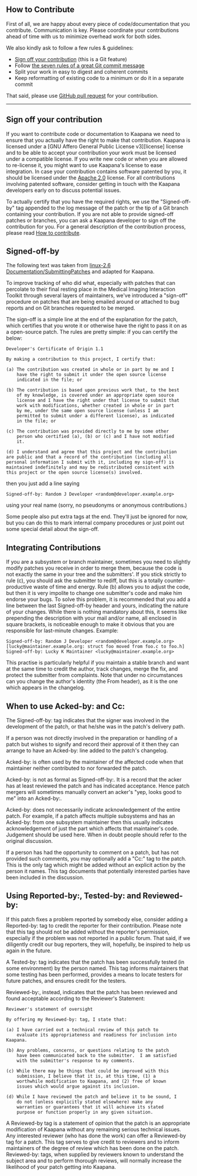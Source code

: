 ## How to Contribute

First of all, we are happy about every piece of code/documentation that you contribute. Communication is key. Please coordinate your contributions ahead of time with us to minimize overhead work for both sides.

We also kindly ask to follow a few rules & guidelines:

* [Sign off your contribution](#sign-off-your-contribution) (this is a Git feature)
* Follow [the seven rules of a great Git commit message](https://chris.beams.io/posts/git-commit/)
* Split your work in easy to digest and coherent commits
* Keep reformatting of existing code to a minimum or do it in a separate commit

That said, please use [GitHub pull request](https://github.com/kaapana/kaapana/compare) for your contribution.


---
## Sign off your contribution
If you want to contribute code or documentation to Kaapana we need to ensure that you actually have the right to make that contribution. Kaapana is licensed under a [GNU Affero General Public License v3][license] license and to be able to accept your contribution your work must be licensed under a compatible license. If you write new code or when you are allowed to re-license it, you might want to use Kaapana's license to ease integration. In case your contribution contains software patented by you, it should be licensed under the [Apache 2.0](https://www.apache.org/licenses/LICENSE-2.0.txt) license. For all contributions involving patented software, consider getting in touch with the Kaapana developers early on to discuss potential issues.

To actually certify that you have the required rights, we use the "Signed-off-by" tag appended to the log message of the patch or the tip of a Git branch containing your contribution. If you are not able to provide signed-off patches or branches, you can ask a Kaapana developer to sign off the contribution for you. For a general description of the contribution process, please read [How to contribute](#how-to-contribute). 

## Signed-off-by

The following text was taken from [linux-2.6 Documentation/SubmittingPatches](https://git.kernel.org/pub/scm/linux/kernel/git/torvalds/linux.git/tree/Documentation/SubmittingPatches?id=4e8a2372f9255a1464ef488ed925455f53fbdaa1) and adapted for Kaapana.

To improve tracking of who did what, especially with patches that can percolate to their final resting place in the Medical Imaging Interaction Toolkit through several layers of maintainers, we've introduced a "sign-off" procedure on patches that are being emailed around or attached to bug reports and on Git branches requested to be merged.

The sign-off is a simple line at the end of the explanation for the patch, which certifies that you wrote it or otherwise have the right to pass it on as a open-source patch. The rules are pretty simple: if you can certify the below: 



    Developer's Certificate of Origin 1.1

    By making a contribution to this project, I certify that:

    (a) The contribution was created in whole or in part by me and I
        have the right to submit it under the open source license
        indicated in the file; or

    (b) The contribution is based upon previous work that, to the best
        of my knowledge, is covered under an appropriate open source
        license and I have the right under that license to submit that
        work with modifications, whether created in whole or in part
        by me, under the same open source license (unless I am
        permitted to submit under a different license), as indicated
        in the file; or

    (c) The contribution was provided directly to me by some other
        person who certified (a), (b) or (c) and I have not modified
        it.

    (d) I understand and agree that this project and the contribution
	are public and that a record of the contribution (including all
	personal information I submit with it, including my sign-off) is
	maintained indefinitely and may be redistributed consistent with
	this project or the open source license(s) involved.

then you just add a line saying 

	Signed-off-by: Random J Developer <random@developer.example.org>

using your real name (sorry, no pseudonyms or anonymous contributions.)

Some people also put extra tags at the end. They'll just be ignored for now, but you can do this to mark internal company procedures or just point out some special detail about the sign-off. 

## Integrating Contributions
If you are a subsystem or branch maintainer, sometimes you need to slightly modify patches you receive in order to merge them, because the code is not exactly the same in your tree and the submitters'. If you stick strictly to rule (c), you should ask the submitter to rediff, but this is a totally counter-productive waste of time and energy. Rule (b) allows you to adjust the code, but then it is very impolite to change one submitter's code and make him endorse your bugs. To solve this problem, it is recommended that you add a line between the last Signed-off-by header and yours, indicating the nature of your changes. While there is nothing mandatory about this, it seems like prepending the description with your mail and/or name, all enclosed in square brackets, is noticeable enough to make it obvious that you are responsible for last-minute changes. Example: 

    Signed-off-by: Random J Developer <random@developer.example.org>
    [lucky@maintainer.example.org: struct foo moved from foo.c to foo.h]
    Signed-off-by: Lucky K Maintainer <lucky@maintainer.example.org>

This practise is particularly helpful if you maintain a stable branch and want at the same time to credit the author, track changes, merge the fix, and protect the submitter from complaints. Note that under no circumstances can you change the author's identity (the From header), as it is the one which appears in the changelog. 

## When to use Acked-by: and Cc:
The Signed-off-by: tag indicates that the signer was involved in the development of the patch, or that he/she was in the patch's delivery path.

If a person was not directly involved in the preparation or handling of a patch but wishes to signify and record their approval of it then they can arrange to have an Acked-by: line added to the patch's changelog.

Acked-by: is often used by the maintainer of the affected code when that maintainer neither contributed to nor forwarded the patch.

Acked-by: is not as formal as Signed-off-by:. It is a record that the acker has at least reviewed the patch and has indicated acceptance. Hence patch mergers will sometimes manually convert an acker's "yep, looks good to me" into an Acked-by:.

Acked-by: does not necessarily indicate acknowledgement of the entire patch. For example, if a patch affects multiple subsystems and has an Acked-by: from one subsystem maintainer then this usually indicates acknowledgement of just the part which affects that maintainer's code. Judgement should be used here. When in doubt people should refer to the original discussion.

If a person has had the opportunity to comment on a patch, but has not provided such comments, you may optionally add a "Cc:" tag to the patch. This is the only tag which might be added without an explicit action by the person it names. This tag documents that potentially interested parties have been included in the discussion.

## Using Reported-by:, Tested-by: and Reviewed-by:
If this patch fixes a problem reported by somebody else, consider adding a Reported-by: tag to credit the reporter for their contribution. Please note that this tag should not be added without the reporter's permission, especially if the problem was not reported in a public forum. That said, if we diligently credit our bug reporters, they will, hopefully, be inspired to help us again in the future.

A Tested-by: tag indicates that the patch has been successfully tested (in some environment) by the person named. This tag informs maintainers that some testing has been performed, provides a means to locate testers for future patches, and ensures credit for the testers.

Reviewed-by:, instead, indicates that the patch has been reviewed and found acceptable according to the Reviewer's Statement: 

    Reviewer's statement of oversight

    By offering my Reviewed-by: tag, I state that:

    (a) I have carried out a technical review of this patch to
        evaluate its appropriateness and readiness for inclusion into Kaapana.

    (b) Any problems, concerns, or questions relating to the patch
        have been communicated back to the submitter.  I am satisfied
        with the submitter's response to my comments.

    (c) While there may be things that could be improved with this
        submission, I believe that it is, at this time, (1) a
        worthwhile modification to Kaapana, and (2) free of known
        issues which would argue against its inclusion.

    (d) While I have reviewed the patch and believe it to be sound, I
        do not (unless explicitly stated elsewhere) make any
        warranties or guarantees that it will achieve its stated
        purpose or function properly in any given situation.

A Reviewed-by tag is a statement of opinion that the patch is an appropriate modification of Kaapana without any remaining serious technical issues. Any interested reviewer (who has done the work) can offer a Reviewed-by tag for a patch. This tag serves to give credit to reviewers and to inform maintainers of the degree of review which has been done on the patch. Reviewed-by: tags, when supplied by reviewers known to understand the subject area and to perform thorough reviews, will normally increase the likelihood of your patch getting into Kaapana. 